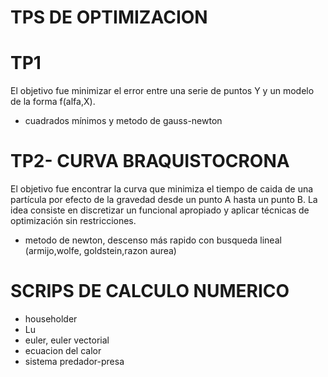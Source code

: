 # TPS DE OPTIMIZACION 

  # TP1
  El objetivo fue minimizar el error entre una serie de puntos Y y un modelo de la forma f(alfa,X). 
  - cuadrados mínimos y metodo de gauss-newton

  # TP2- CURVA BRAQUISTOCRONA
  El objetivo fue encontrar la curva que minimiza el tiempo de caida de una partícula por efecto de la gravedad desde un punto A hasta un   punto B. La idea consiste en discretizar un funcional apropiado y aplicar técnicas de optimización sin restricciones. 
  - metodo de newton, descenso más rapido con busqueda lineal (armijo,wolfe, goldstein,razon aurea)
  
# SCRIPS DE CALCULO NUMERICO
  - householder
  - Lu
  - euler, euler vectorial
  - ecuacion del calor
  - sistema predador-presa
  
  
  
